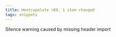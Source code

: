 ```yaml
---
title: Hextrapolate r69, 1 item changed
tags: snippets
---
```


Silence warning caused by missing header import

